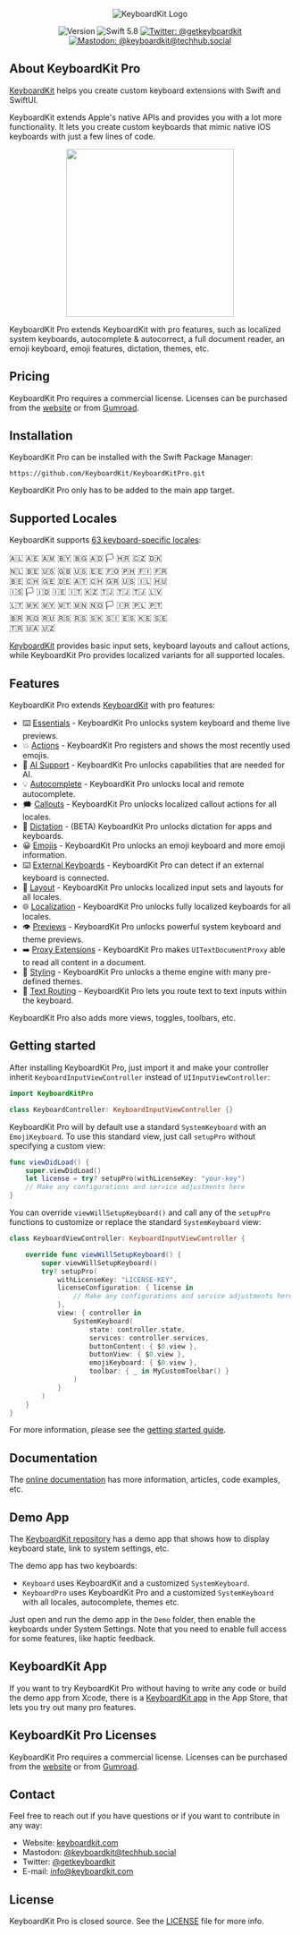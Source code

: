 <p align="center">
    <img src ="Resources/Logo_GitHub.png" alt="KeyboardKit Logo" title="KeyboardKit" />
</p>

<p align="center">
    <img src="https://img.shields.io/github/v/release/KeyboardKit/KeyboardKit?color=%2300550&sort=semver" alt="Version" />
    <img src="https://img.shields.io/badge/swift-5.8-orange.svg" alt="Swift 5.8" />
    <a href="https://twitter.com/getkeyboardkit"><img src="https://img.shields.io/twitter/url?label=Twitter&style=social&url=https%3A%2F%2Ftwitter.com%2Fgetkeyboardkit" alt="Twitter: @getkeyboardkit" title="Twitter: @getkeyboardkit" /></a>
    <a href="https://techhub.social/@keyboardkit"><img src="https://img.shields.io/mastodon/follow/109340839247880048?domain=https%3A%2F%2Ftechhub.social&style=social" alt="Mastodon: @keyboardkit@techhub.social" title="Mastodon: @keyboardkit@techhub.social" /></a>
</p>



## About KeyboardKit Pro

[KeyboardKit][KeyboardKit] helps you create custom keyboard extensions with Swift and SwiftUI.

KeyboardKit extends Apple's native APIs and provides you with a lot more functionality. It lets you create custom keyboards that mimic native iOS keyboards with just a few lines of code.

<p align="center">
    <img src="Resources/Demo.gif" width="300" />
</p>

KeyboardKit Pro extends KeyboardKit with pro features, such as localized system keyboards, autocomplete & autocorrect, a full document reader, an emoji keyboard, emoji features, dictation, themes, etc.
 


## Pricing

KeyboardKit Pro requires a commercial license. Licenses can be purchased from the [website][Website] or from [Gumroad][Gumroad].



## Installation

KeyboardKit Pro can be installed with the Swift Package Manager:

```
https://github.com/KeyboardKit/KeyboardKitPro.git
```

KeyboardKit Pro only has to be added to the main app target.



## Supported Locales

KeyboardKit supports [63 keyboard-specific locales][Localization]:

🇦🇱 🇦🇪 🇦🇲 🇧🇾 🇧🇬 🇦🇩 🏳️ 🇭🇷 🇨🇿 🇩🇰 <br />
🇳🇱 🇧🇪 🇺🇸 🇬🇧 🇺🇸 🇪🇪 🇫🇴 🇵🇭 🇫🇮 🇫🇷 <br />
🇧🇪 🇨🇭 🇬🇪 🇩🇪 🇦🇹 🇨🇭 🇬🇷 🇺🇸 🇮🇱 🇭🇺 <br />
🇮🇸 🏳️ 🇮🇩 🇮🇪 🇮🇹 🇰🇿 🇹🇯 🇹🇯 🇹🇯 🇱🇻 <br />
🇱🇹 🇲🇰 🇲🇾 🇲🇹 🇲🇳 🇳🇴 🏳️ 🇮🇷 🇵🇱 🇵🇹 <br />
🇧🇷 🇷🇴 🇷🇺 🇷🇸 🇷🇸 🇸🇰 🇸🇮 🇪🇸 🇰🇪 🇸🇪 <br />
🇹🇷 🇺🇦 🇺🇿 <br />

[KeyboardKit][KeyboardKit] provides basic input sets, keyboard layouts and callout actions, while KeyboardKit Pro provides localized variants for all supported locales.



## Features

KeyboardKit Pro extends [KeyboardKit][KeyboardKit] with pro features:

* ⌨️ [Essentials][Essentials] - KeyboardKit Pro unlocks system keyboard and theme live previews.
* 💥 [Actions][Actions] - KeyboardKit Pro registers and shows the most recently used emojis.
* 🤖 [AI Support][AI] - KeyboardKit Pro unlocks capabilities that are needed for AI.
* 💡 [Autocomplete][Autocomplete] - KeyboardKit Pro unlocks local and remote autocomplete.
* 🗯 [Callouts][Callouts] - KeyboardKit Pro unlocks localized callout actions for all locales.
* 🎤 [Dictation][Dictation] - (BETA) KeyboardKit Pro unlocks dictation for apps and keyboards.
* 😀 [Emojis][Emojis] - KeyboardKit Pro unlocks an emoji keyboard and more emoji information.
* ⌨️ [External Keyboards][External] - KeyboardKit Pro can detect if an external keyboard is connected. 
* 🔣 [Layout][Layout] - KeyboardKit Pro unlocks localized input sets and layouts for all locales.
* 🌐 [Localization][Localization] - KeyboardKit Pro unlocks fully localized keyboards for all locales.
* 👁️ [Previews][Previews] - KeyboardKit Pro unlocks powerful system keyboard and theme previews.
* ➡️ [Proxy Extensions][Proxy] - KeyboardKit Pro makes `UITextDocumentProxy` able to read all content in a document.
* 🎨 [Styling][Styling] - KeyboardKit Pro unlocks a theme engine with many pre-defined themes.
* 🚏 [Text Routing][Text-Routing] - KeyboardKit Pro lets you route text to text inputs within the keyboard.

KeyboardKit Pro also adds more views, toggles, toolbars, etc.



## Getting started

After installing KeyboardKit Pro, just import it and make your controller inherit ``KeyboardInputViewController`` instead of `UIInputViewController`:

```swift
import KeyboardKitPro

class KeyboardController: KeyboardInputViewController {}
```

KeyboardKit Pro will by default use a standard ``SystemKeyboard`` with an ``EmojiKeyboard``. To use this standard view, just call `setupPro` without specifying a custom view:

```swift
func viewDidLoad() {
    super.viewDidLoad()
    let license = try? setupPro(withLicenseKey: "your-key")
    // Make any configurations and service adjustments here
}
```

You can override `viewWillSetupKeyboard()` and call any of the `setupPro` functions to customize or replace the standard ``SystemKeyboard`` view:

```swift
class KeyboardViewController: KeyboardInputViewController {

    override func viewWillSetupKeyboard() {
        super.viewWillSetupKeyboard()
        try? setupPro(
            withLicenseKey: "LICENSE-KEY",
            licenseConfiguration: { license in
                // Make any configurations and service adjustments here
            },
            view: { controller in
                SystemKeyboard(
                    state: controller.state,
                    services: controller.services,
                    buttonContent: { $0.view },
                    buttonView: { $0.view },
                    emojiKeyboard: { $0.view },
                    toolbar: { _ in MyCustomToolbar() }
                )
            }
        )
    }
}
```

For more information, please see the [getting started guide][Getting-Started].



## Documentation

The [online documentation][Documentation] has more information, articles, code examples, etc.



## Demo App

The [KeyboardKit repository][KeyboardKit] has a demo app that shows how to display keyboard state, link to system settings, etc.

The demo app has two keyboards: 

* `Keyboard` uses KeyboardKit and a customized `SystemKeyboard`.
* `KeyboardPro` uses KeyboardKit Pro and a customized `SystemKeyboard` with all locales, autocomplete, themes etc.

Just open and run the demo app in the `Demo` folder, then enable the keyboards under System Settings. Note that you need to enable full access for some features, like haptic feedback.



## KeyboardKit App

If you want to try KeyboardKit Pro without having to write any code or build the demo app from Xcode, there is a [KeyboardKit app][App] in the App Store, that lets you try out many pro features.



## KeyboardKit Pro Licenses

KeyboardKit Pro requires a commercial license. Licenses can be purchased from the [website][Website] or from [Gumroad][Gumroad].



## Contact

Feel free to reach out if you have questions or if you want to contribute in any way:

* Website: [keyboardkit.com][Website]
* Mastodon: [@keyboardkit@techhub.social][Mastodon]
* Twitter: [@getkeyboardkit][Twitter]
* E-mail: [info@keyboardkit.com][Email]



## License

KeyboardKit Pro is closed source. See the [LICENSE][License] file for more info.



[Email]: mailto:info@getkeyboardkit.com
[Website]: https://keyboardkit.com
[Twitter]: http://twitter.com/getkeyboardkit
[Mastodon]: https://techhub.social/@keyboardkit
[Sponsors]: https://github.com/sponsors/danielsaidi

[KeyboardKit]: https://github.com/KeyboardKit/KeyboardKit
[Pro]: https://github.com/KeyboardKit/KeyboardKitPro
[Gumroad]: https://kankoda.gumroad.com
[App]: https://keyboardkit.com/app

[Documentation]: https://keyboardkit.github.io/KeyboardKitPro/documentation/keyboardkitpro/
[Getting-Started]: https://keyboardkit.github.io/KeyboardKitPro/documentation/keyboardkitpro/getting-started-pro

[Essentials]: https://keyboardkit.github.io/KeyboardKitPro/documentation/keyboardkitpro/essentials

[Actions]: https://keyboardkit.github.io/KeyboardKitPro/documentation/keyboardkitpro/understanding-actions
[AI]: https://keyboardkit.github.io/KeyboardKitPro/documentation/keyboardkitpro/understanding-ai-support
[Autocomplete]: https://keyboardkit.github.io/KeyboardKitPro/documentation/keyboardkitpro/understanding-autocomplete
[Buttons]: https://keyboardkit.github.io/KeyboardKitPro/documentation/keyboardkitpro/understanding-buttons
[Callouts]: https://keyboardkit.github.io/KeyboardKitPro/documentation/keyboardkitpro/understanding-callouts
[Colors]: https://keyboardkit.github.io/KeyboardKitPro/documentation/keyboardkitpro/understanding-colors
[Device]: https://keyboardkit.github.io/KeyboardKitPro/documentation/keyboardkitpro/understanding-device-utilities
[Dictation]: https://keyboardkit.github.io/KeyboardKitPro/documentation/keyboardkitpro/understanding-dictation
[Emojis]: https://keyboardkit.github.io/KeyboardKitPro/documentation/keyboardkitpro/understanding-emojis
[External]: https://keyboardkit.github.io/KeyboardKitPro/documentation/keyboardkitpro/understanding-external-keyboards
[Feedback]: https://keyboardkit.github.io/KeyboardKitPro/documentation/keyboardkitpro/understanding-feedback
[Gestures]: https://keyboardkit.github.io/KeyboardKitPro/documentation/keyboardkitpro/understanding-gestures
[Images]: https://keyboardkit.github.io/KeyboardKitPro/documentation/keyboardkitpro/understanding-images
[Layout]: https://keyboardkit.github.io/KeyboardKitPro/documentation/keyboardkitpro/understanding-layout
[Localization]: https://keyboardkit.github.io/KeyboardKitPro/documentation/keyboardkitpro/understanding-localization
[Navigation]: https://keyboardkit.github.io/KeyboardKitPro/documentation/keyboardkitpro/understanding-navigation
[Previews]: https://keyboardkit.github.io/KeyboardKitPro/documentation/keyboardkitpro/understanding-previews
[Proxy]: https://keyboardkit.github.io/KeyboardKitPro/documentation/keyboardkitpro/understanding-proxy-utilities
[Settings]: https://keyboardkit.github.io/KeyboardKitPro/documentation/keyboardkitpro/understanding-settings
[State]: https://keyboardkit.github.io/KeyboardKitPro/documentation/keyboardkitpro/understanding-state
[Styling]: https://keyboardkit.github.io/KeyboardKitPro/documentation/keyboardkitpro/understanding-styling
[Text-Routing]: https://keyboardkit.github.io/KeyboardKit/documentation/keyboardkit/understanding-text-routing

[License]: https://github.com/KeyboardKit/KeyboardKitPro/blob/master/LICENSE
